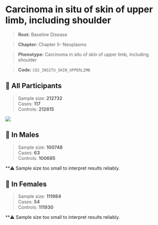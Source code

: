 # Carcinoma in situ of skin of upper limb, including shoulder

> **Root:** Baseline Disease  

> **Chapter:** Chapter II- Neoplasms  

> **Phenotype:** Carcinoma in situ of skin of upper limb, including shoulder  

> **Code:** `CD2_INSITU_SKIN_UPPERLIMB`

## 🧪 All Participants  
> Sample size: **212732**  
> Cases: **117**  
> Controls: **212615**
<img src="/Disease/Figures/ALL/Incidence/CD2_INSITU_SKIN_UPPERLIMB.png"/>
<CsvTable src="/Disease/Data/ALL/Incidence/COX_CD2_INSITU_SKIN_UPPERLIMB.csv" label="🔍 View full results" />

## 👨 In Males  
> Sample size: **100748**  
> Cases: **63**  
> Controls: **100685**

**⚠️ Sample size too small to interpret results reliably.


## 👩 In Females  
> Sample size: **111984**  
> Cases: **54**  
> Controls: **111930**

**⚠️ Sample size too small to interpret results reliably.

